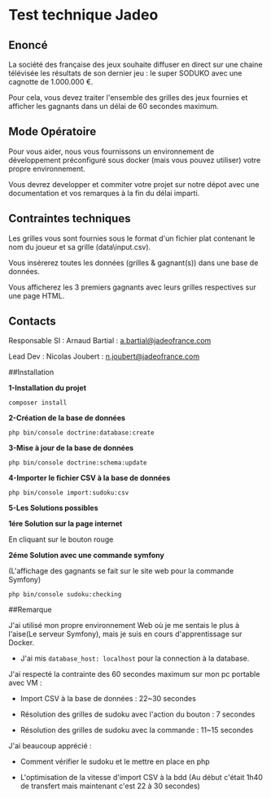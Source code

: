 # Test technique Jadeo

## Enoncé 

La société des française des jeux souhaite diffuser en direct sur une chaine télévisée les résultats de son dernier jeu : 
le super SODUKO avec une cagnotte de 1.000.000 €.

Pour cela, vous devez traiter l'ensemble des grilles des jeux fournies et afficher les gagnants dans un délai de 60 secondes maximum.


## Mode Opératoire

Pour vous aider, nous vous fournissons un environnement de développement préconfiguré sous docker 
(mais vous pouvez utiliser) votre propre environnement.

Vous devrez developper et commiter votre projet sur notre dépot avec une documentation et vos remarques à la fin du délai imparti. 


## Contraintes techniques

Les grilles vous sont fournies sous le format d'un fichier plat contenant le nom du joueur et sa grille (data\input.csv).

Vous insérerez toutes les données (grilles & gagnant(s)) dans une base de données.

Vous afficherez les 3 premiers gagnants avec leurs grilles respectives sur une page HTML.



## Contacts

Responsable SI : Arnaud Bartial : a.bartial@jadeofrance.com

Lead Dev : Nicolas Joubert : n.joubert@jadeofrance.com

##Installation

**1-Installation du projet**

``` composer install ```

**2-Création de la base de données**

``` php bin/console doctrine:database:create ```

**3-Mise à jour de la base de données**

``` php bin/console doctrine:schema:update ```

**4-Importer le fichier CSV à la base de données**

``` php bin/console import:sudoku:csv ```

**5-Les Solutions possibles**

**1ére Solution sur la page internet**

En cliquant sur le bouton rouge

**2éme Solution avec une commande symfony**

(L'affichage des gagnants se fait sur le site web pour la commande Symfony)

``` php bin/console sudoku:checking ```

##Remarque

J'ai utilisé mon propre environnement Web où je me sentais le plus à l'aise(Le serveur Symfony), 
mais je suis en cours d'apprentissage sur Docker.

- J'ai mis ```database_host: localhost``` pour la connection à la database.

J'ai respecté la contrainte des 60 secondes maximum
sur mon pc portable avec VM :

- Import CSV à la base de données : 22~30 secondes

- Résolution des grilles de sudoku avec l'action du bouton : 7 secondes 

- Résolution des grilles de sudoku avec la commande : 11~15 secondes

J'ai beaucoup apprécié : 

- Comment vérifier le sudoku et le mettre en place en php 

- L'optimisation de la vitesse d'import CSV à la bdd (Au début c'était 1h40 de transfert mais maintenant c'est 22 à 30 
secondes)